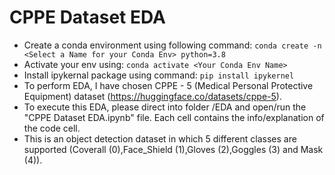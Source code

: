 # CPPE Dataset EDA 
- Create a conda environment using following command: `conda create -n <Select a Name for your Conda Env> python=3.8`
- Activate your env using: `conda activate <Your Conda Env Name>`
- Install ipykernal package using command: `pip install ipykernel`
- To perform EDA, I have chosen CPPE - 5 (Medical Personal Protective Equipment) dataset (https://huggingface.co/datasets/cppe-5).
- To execute this EDA, please direct into folder /EDA and open/run the "CPPE Dataset EDA.ipynb" file.
  Each cell contains the info/explanation of the code cell.
- This is an object detection dataset in which 5 different classes are supported (Coverall (0),Face_Shield (1),Gloves (2),Goggles (3) and Mask (4)).
